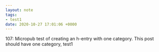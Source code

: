 ```yaml
---
layout: note
tags:
- test1
date: 2020-10-27 17:01:06 +0000
---
```


107: Micropub test of creating an h-entry with one category. This post should have one category, test1
